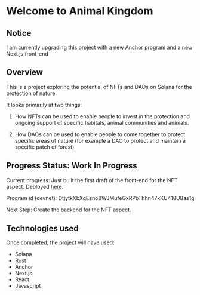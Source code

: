 # Welcome to Animal Kingdom

## Notice

I am currently upgrading this project with a new Anchor program and a new Next.js front-end

## Overview

This is a project exploring the potential of NFTs and DAOs on Solana for the protection of nature.

It looks primarily at two things:

1. How NFTs can be used to enable people to invest in the protection and ongoing support of specific habitats, animal communities and animals.

2. How DAOs can be used to enable people to come together to protect specific areas of nature (for example a DAO to protect and maintain a specific patch of forest).

## Progress Status: Work In Progress

Current progress: Just built the first draft of the front-end for the NFT aspect. Deployed [here](https://animal-kingdom-nft-front-end.vercel.app/).

Program id (devnet): DtjytkXbXgEznoBWJMufeGxRPbThhn47kKU418U8as1g

Next Step: Create the backend for the NFT aspect.

## Technologies used

Once completed, the project will have used:

- Solana
- Rust
- Anchor
- Next.js
- React
- Javascript
